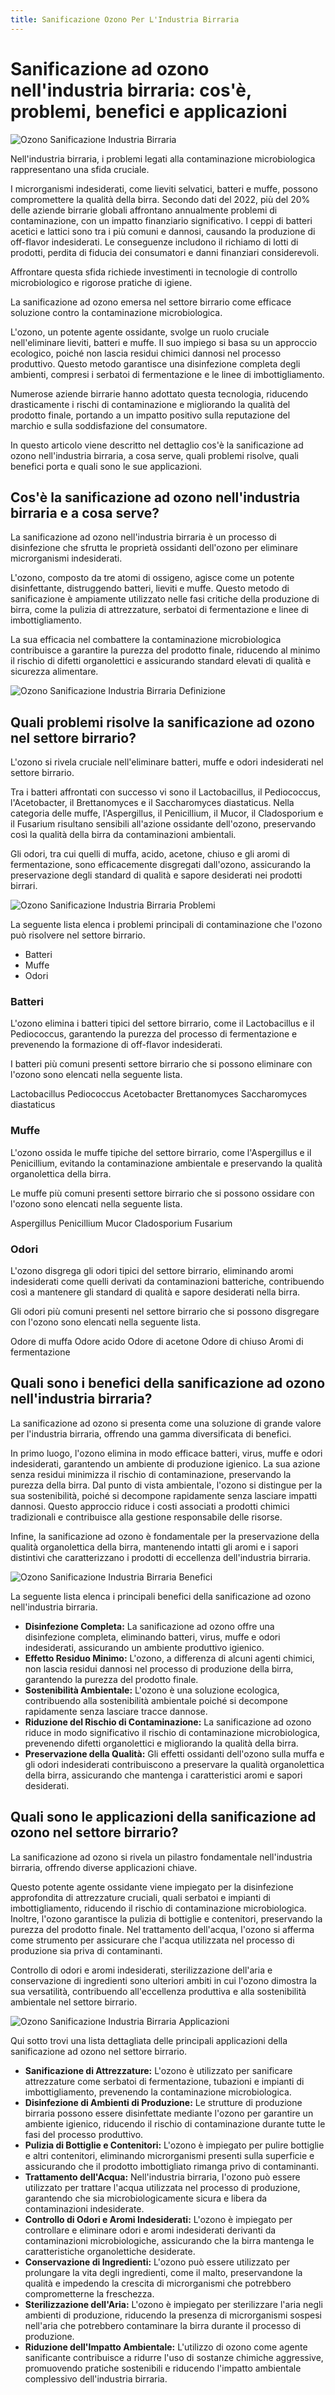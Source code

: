 ```yaml
---
title: Sanificazione Ozono Per L'Industria Birraria
---
```


# Sanificazione ad ozono nell'industria birraria: cos'è, problemi, benefici e applicazioni

![Ozono Sanificazione Industria Birraria](/assets/images/ozono-sanificazione-industria-birraria.jpg)

Nell'industria birraria, i problemi legati alla contaminazione microbiologica rappresentano una sfida cruciale.

I microrganismi indesiderati, come lieviti selvatici, batteri e muffe, possono compromettere la qualità della birra. Secondo dati del 2022, più del 20% delle aziende birrarie globali affrontano annualmente problemi di contaminazione, con un impatto finanziario significativo. I ceppi di batteri acetici e lattici sono tra i più comuni e dannosi, causando la produzione di off-flavor indesiderati. Le conseguenze includono il richiamo di lotti di prodotti, perdita di fiducia dei consumatori e danni finanziari considerevoli. 

Affrontare questa sfida richiede investimenti in tecnologie di controllo microbiologico e rigorose pratiche di igiene.

La sanificazione ad ozono emersa nel settore birrario come efficace soluzione contro la contaminazione microbiologica. 

L'ozono, un potente agente ossidante, svolge un ruolo cruciale nell'eliminare lieviti, batteri e muffe. Il suo impiego si basa su un approccio ecologico, poiché non lascia residui chimici dannosi nel processo produttivo. Questo metodo garantisce una disinfezione completa degli ambienti, compresi i serbatoi di fermentazione e le linee di imbottigliamento. 

Numerose aziende birrarie hanno adottato questa tecnologia, riducendo drasticamente i rischi di contaminazione e migliorando la qualità del prodotto finale, portando a un impatto positivo sulla reputazione del marchio e sulla soddisfazione del consumatore.

In questo articolo viene descritto nel dettaglio cos'è la sanificazione ad ozono nell'industria birraria, a cosa serve, quali problemi risolve, quali benefici porta e quali sono le sue applicazioni.

## Cos'è la sanificazione ad ozono nell'industria birraria e a cosa serve?

La sanificazione ad ozono nell'industria birraria è un processo di disinfezione che sfrutta le proprietà ossidanti dell'ozono per eliminare microrganismi indesiderati. 

L'ozono, composto da tre atomi di ossigeno, agisce come un potente disinfettante, distruggendo batteri, lieviti e muffe. Questo metodo di sanificazione è ampiamente utilizzato nelle fasi critiche della produzione di birra, come la pulizia di attrezzature, serbatoi di fermentazione e linee di imbottigliamento. 

La sua efficacia nel combattere la contaminazione microbiologica contribuisce a garantire la purezza del prodotto finale, riducendo al minimo il rischio di difetti organolettici e assicurando standard elevati di qualità e sicurezza alimentare.

![Ozono Sanificazione Industria Birraria Definizione](/assets/images/ozono-sanificazione-industria-birraria-definizione.jpg)

## Quali problemi risolve la sanificazione ad ozono nel settore birrario?

L'ozono si rivela cruciale nell'eliminare batteri, muffe e odori indesiderati nel settore birrario. 

Tra i batteri affrontati con successo vi sono il Lactobacillus, il Pediococcus, l'Acetobacter, il Brettanomyces e il Saccharomyces diastaticus. Nella categoria delle muffe, l'Aspergillus, il Penicillium, il Mucor, il Cladosporium e il Fusarium risultano sensibili all'azione ossidante dell'ozono, preservando così la qualità della birra da contaminazioni ambientali. 

Gli odori, tra cui quelli di muffa, acido, acetone, chiuso e gli aromi di fermentazione, sono efficacemente disgregati dall'ozono, assicurando la preservazione degli standard di qualità e sapore desiderati nei prodotti birrari.

![Ozono Sanificazione Industria Birraria Problemi](/assets/images/ozono-sanificazione-industria-birraria-problemi.jpg)

La seguente lista elenca i problemi principali di contaminazione che l'ozono può risolvere nel settore birrario.

- Batteri
- Muffe
- Odori

### Batteri

L'ozono elimina i batteri tipici del settore birrario, come il Lactobacillus e il Pediococcus, garantendo la purezza del processo di fermentazione e prevenendo la formazione di off-flavor indesiderati.

I batteri più comuni presenti settore birrario che si possono eliminare con l'ozono sono elencati nella seguente lista.

Lactobacillus
Pediococcus
Acetobacter
Brettanomyces
Saccharomyces diastaticus

### Muffe

L'ozono ossida le muffe tipiche del settore birrario, come l'Aspergillus e il Penicillium, evitando la contaminazione ambientale e preservando la qualità organolettica della birra.

Le muffe più comuni presenti settore birrario che si possono ossidare con l'ozono sono elencati nella seguente lista.

Aspergillus
Penicillium
Mucor
Cladosporium
Fusarium

### Odori

L'ozono disgrega gli odori tipici del settore birrario, eliminando aromi indesiderati come quelli derivati da contaminazioni batteriche, contribuendo così a mantenere gli standard di qualità e sapore desiderati nella birra.

Gli odori più comuni presenti nel settore birrario che si possono disgregare con l'ozono sono elencati nella seguente lista.

Odore di muffa
Odore acido
Odore di acetone
Odore di chiuso
Aromi di fermentazione

## Quali sono i benefici della sanificazione ad ozono nell'industria birraria?

La sanificazione ad ozono si presenta come una soluzione di grande valore per l'industria birraria, offrendo una gamma diversificata di benefici. 

In primo luogo, l'ozono elimina in modo efficace batteri, virus, muffe e odori indesiderati, garantendo un ambiente di produzione igienico. La sua azione senza residui minimizza il rischio di contaminazione, preservando la purezza della birra. Dal punto di vista ambientale, l'ozono si distingue per la sua sostenibilità, poiché si decompone rapidamente senza lasciare impatti dannosi. Questo approccio riduce i costi associati a prodotti chimici tradizionali e contribuisce alla gestione responsabile delle risorse. 

Infine, la sanificazione ad ozono è fondamentale per la preservazione della qualità organolettica della birra, mantenendo intatti gli aromi e i sapori distintivi che caratterizzano i prodotti di eccellenza dell'industria birraria.

![Ozono Sanificazione Industria Birraria Benefici](/assets/images/ozono-sanificazione-industria-birraria-benefici.jpg)

La seguente lista elenca i principali benefici della sanificazione ad ozono nell'industria birraria.

- **Disinfezione Completa:** La sanificazione ad ozono offre una disinfezione completa, eliminando batteri, virus, muffe e odori indesiderati, assicurando un ambiente produttivo igienico.
- **Effetto Residuo Minimo:** L'ozono, a differenza di alcuni agenti chimici, non lascia residui dannosi nel processo di produzione della birra, garantendo la purezza del prodotto finale.
- **Sostenibilità Ambientale:** L'ozono è una soluzione ecologica, contribuendo alla sostenibilità ambientale poiché si decompone rapidamente senza lasciare tracce dannose.
- **Riduzione del Rischio di Contaminazione:** La sanificazione ad ozono riduce in modo significativo il rischio di contaminazione microbiologica, prevenendo difetti organolettici e migliorando la qualità della birra.
- **Preservazione della Qualità:** Gli effetti ossidanti dell'ozono sulla muffa e gli odori indesiderati contribuiscono a preservare la qualità organolettica della birra, assicurando che mantenga i caratteristici aromi e sapori desiderati.

## Quali sono le applicazioni della sanificazione ad ozono nel settore birrario?

La sanificazione ad ozono si rivela un pilastro fondamentale nell'industria birraria, offrendo diverse applicazioni chiave. 

Questo potente agente ossidante viene impiegato per la disinfezione approfondita di attrezzature cruciali, quali serbatoi e impianti di imbottigliamento, riducendo il rischio di contaminazione microbiologica. Inoltre, l'ozono garantisce la pulizia di bottiglie e contenitori, preservando la purezza del prodotto finale. Nel trattamento dell'acqua, l'ozono si afferma come strumento per assicurare che l'acqua utilizzata nel processo di produzione sia priva di contaminanti. 

Controllo di odori e aromi indesiderati, sterilizzazione dell'aria e conservazione di ingredienti sono ulteriori ambiti in cui l'ozono dimostra la sua versatilità, contribuendo all'eccellenza produttiva e alla sostenibilità ambientale nel settore birrario.

![Ozono Sanificazione Industria Birraria Applicazioni](/assets/images/ozono-sanificazione-industria-birraria-applicazioni.jpg)

Qui sotto trovi una lista dettagliata delle principali applicazioni della sanificazione ad ozono nel settore birrario.

- **Sanificazione di Attrezzature:** L'ozono è utilizzato per sanificare attrezzature come serbatoi di fermentazione, tubazioni e impianti di imbottigliamento, prevenendo la contaminazione microbiologica.
- **Disinfezione di Ambienti di Produzione:** Le strutture di produzione birraria possono essere disinfettate mediante l'ozono per garantire un ambiente igienico, riducendo il rischio di contaminazione durante tutte le fasi del processo produttivo.
- **Pulizia di Bottiglie e Contenitori:** L'ozono è impiegato per pulire bottiglie e altri contenitori, eliminando microrganismi presenti sulla superficie e assicurando che il prodotto imbottigliato rimanga privo di contaminanti.
- **Trattamento dell'Acqua:** Nell'industria birraria, l'ozono può essere utilizzato per trattare l'acqua utilizzata nel processo di produzione, garantendo che sia microbiologicamente sicura e libera da contaminazioni indesiderate.
- **Controllo di Odori e Aromi Indesiderati:** L'ozono è impiegato per controllare e eliminare odori e aromi indesiderati derivanti da contaminazioni microbiologiche, assicurando che la birra mantenga le caratteristiche organolettiche desiderate.
- **Conservazione di Ingredienti:** L'ozono può essere utilizzato per prolungare la vita degli ingredienti, come il malto, preservandone la qualità e impedendo la crescita di microrganismi che potrebbero comprometterne la freschezza.
- **Sterilizzazione dell'Aria:** L'ozono è impiegato per sterilizzare l'aria negli ambienti di produzione, riducendo la presenza di microrganismi sospesi nell'aria che potrebbero contaminare la birra durante il processo di produzione.
- **Riduzione dell'Impatto Ambientale:** L'utilizzo di ozono come agente sanificante contribuisce a ridurre l'uso di sostanze chimiche aggressive, promuovendo pratiche sostenibili e riducendo l'impatto ambientale complessivo dell'industria birraria.


